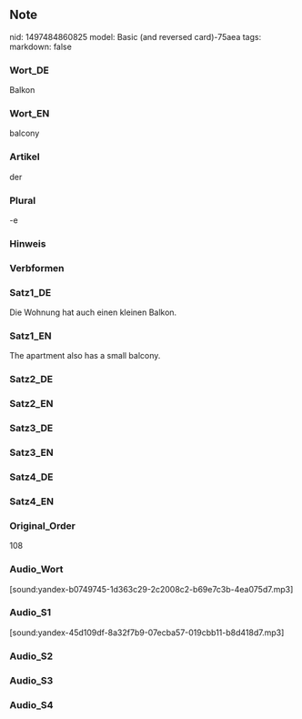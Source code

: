 ## Note
nid: 1497484860825
model: Basic (and reversed card)-75aea
tags: 
markdown: false

### Wort_DE
Balkon

### Wort_EN
balcony

### Artikel
der

### Plural
-e

### Hinweis


### Verbformen


### Satz1_DE
Die Wohnung hat auch einen kleinen Balkon.

### Satz1_EN
The apartment also has a small balcony.

### Satz2_DE


### Satz2_EN


### Satz3_DE


### Satz3_EN


### Satz4_DE


### Satz4_EN


### Original_Order
108

### Audio_Wort
[sound:yandex-b0749745-1d363c29-2c2008c2-b69e7c3b-4ea075d7.mp3]

### Audio_S1
[sound:yandex-45d109df-8a32f7b9-07ecba57-019cbb11-b8d418d7.mp3]

### Audio_S2


### Audio_S3


### Audio_S4

